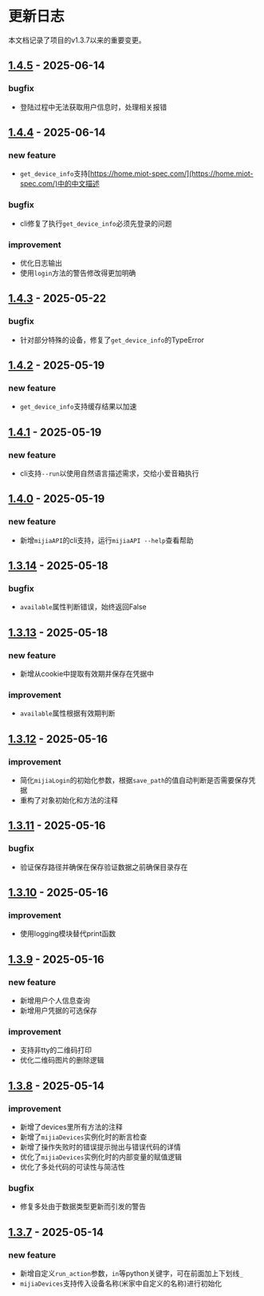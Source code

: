 # 更新日志

本文档记录了项目的v1.3.7以来的重要变更。

## [1.4.5](https://github.com/Do1e/mijia-api/compare/v1.4.4...v1.4.5) - 2025-06-14
### bugfix
* 登陆过程中无法获取用户信息时，处理相关报错

## [1.4.4](https://github.com/Do1e/mijia-api/compare/v1.4.3...v1.4.4) - 2025-06-14
### new feature
* `get_device_info`支持[https://home.miot-spec.com/](https://home.miot-spec.com/)中的中文描述
### bugfix
* cli修复了执行`get_device_info`必须先登录的问题
### improvement
* 优化日志输出
* 使用`login`方法的警告修改得更加明确

## [1.4.3](https://github.com/Do1e/mijia-api/compare/v1.4.2...v1.4.3) - 2025-05-22
### bugfix
* 针对部分特殊的设备，修复了`get_device_info`的TypeError

## [1.4.2](https://github.com/Do1e/mijia-api/compare/v1.4.1...v1.4.2) - 2025-05-19
### new feature
* `get_device_info`支持缓存结果以加速

## [1.4.1](https://github.com/Do1e/mijia-api/compare/v1.4.0...v1.4.1) - 2025-05-19
### new feature
* cli支持`--run`以使用自然语言描述需求，交给小爱音箱执行

## [1.4.0](https://github.com/Do1e/mijia-api/compare/v1.3.14...v1.4.0) - 2025-05-19
### new feature
* 新增`mijiaAPI`的cli支持，运行`mijiaAPI --help`查看帮助

## [1.3.14](https://github.com/Do1e/mijia-api/compare/v1.3.13...v1.3.14) - 2025-05-18
### bugfix
* `available`属性判断错误，始终返回False

## [1.3.13](https://github.com/Do1e/mijia-api/compare/v1.3.12...v1.3.13) - 2025-05-18
### new feature
* 新增从cookie中提取有效期并保存在凭据中
### improvement
* `available`属性根据有效期判断

## [1.3.12](https://github.com/Do1e/mijia-api/compare/v1.3.11...v1.3.12) - 2025-05-16
### improvement
* 简化`mijiaLogin`的初始化参数，根据`save_path`的值自动判断是否需要保存凭据
* 重构了对象初始化和方法的注释

## [1.3.11](https://github.com/Do1e/mijia-api/compare/v1.3.10...v1.3.11) - 2025-05-16
### bugfix
* 验证保存路径并确保在保存验证数据之前确保目录存在

## [1.3.10](https://github.com/Do1e/mijia-api/compare/v1.3.9...v1.3.10) - 2025-05-16
### improvement
* 使用logging模块替代print函数

## [1.3.9](https://github.com/Do1e/mijia-api/compare/v1.3.8...v1.3.9) - 2025-05-16
### new feature
* 新增用户个人信息查询
* 新增用户凭据的可选保存
### improvement
* 支持非tty的二维码打印
* 优化二维码图片的删除逻辑

## [1.3.8](https://github.com/Do1e/mijia-api/compare/v1.3.7...v1.3.8) - 2025-05-14
### improvement
* 新增了devices里所有方法的注释
* 新增了`mijiaDevices`实例化时的断言检查
* 新增了操作失败时的错误提示抛出与错误代码的详情
* 优化了`mijiaDevices`实例化时的内部变量的赋值逻辑
* 优化了多处代码的可读性与简洁性
### bugfix
* 修复多处由于数据类型更新而引发的警告

## [1.3.7](https://github.com/Do1e/mijia-api/compare/v1.3.6...v1.3.7) - 2025-05-14
### new feature
* 新增自定义`run_action`参数，`in`等python关键字，可在前面加上下划线`_`
* `mijiaDevices`支持传入设备名称(米家中自定义的名称)进行初始化
